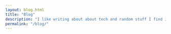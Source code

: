 ```yaml
---
layout: blog.html
title: "Blog"
description: "I like writing about about tech and random stuff I find interesting, mostly stuff I learned from my hobbies (running, biking, working on my car - stuff like that). I also take some time every month to write about <a href='/now/'>what I'm up to right now</a>."
permalink: "/blog/"
---
```

